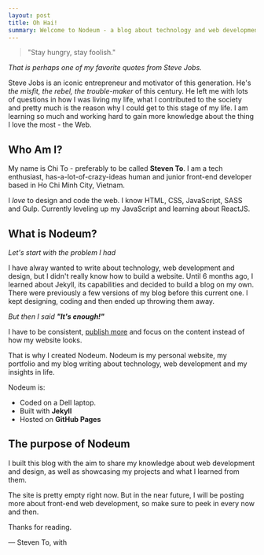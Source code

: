 ```yaml
---
layout: post
title: Oh Hai!
summary: Welcome to Nodeum - a blog about technology and web development by Steven To.
---
```


> "Stay hungry, stay foolish."

_That is perhaps one of my favorite quotes from Steve Jobs._

Steve Jobs is an iconic entrepreneur and motivator of this generation. He's _the misfit, the rebel, the trouble-maker_ of this century. He left me with lots of questions in how I was living my life, what I contributed to the society and pretty much is the reason why I could get to this stage of my life. I am learning so much and working hard to gain more knowledge about the thing I love the most - the Web.

## Who Am I?

My name is Chi To - preferably to be called **Steven To**. I am a tech enthusiast, has-a-lot-of-crazy-ideas human and junior front-end developer based in Ho Chi Minh City, Vietnam.

I _love_ to design and code the web. I know HTML, CSS, JavaScript, SASS and Gulp. Currently leveling up my JavaScript and learning about ReactJS.

## What is Nodeum?

_Let's start with the problem I had_

I have alway wanted to write about technology, web development and design, but I didn't really know how to build a website. Until 6 months ago, I learned about Jekyll, its capabilities and decided to build a blog on my own. There were previously a few versions of my blog before this current one. I kept designing, coding and then ended up throwing them away.

_But then I said **"It's enough!"**_

I have to be consistent, [publish more](http://www.travandlos.com/18) and focus on the content instead of how my website looks.

That is why I created Nodeum. Nodeum is my personal website, my portfolio and my blog writing about technology, web development and my insights in life.

Nodeum is:

- Coded on a Dell laptop.
- Built with **Jekyll**
- Hosted on **GitHub Pages**

## The purpose of Nodeum

I built this blog with the aim to share my knowledge about web development and design, as well as showcasing my projects and what I learned from them.

The site is pretty empty right now. But in the near future, I will be posting more about front-end web development, so make sure to peek in every now and then.

Thanks for reading.

— Steven To, with <i class="fa fa-heart" style="color: #e74c3c;"></i>
